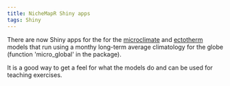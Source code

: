 ```yaml
---
title: NicheMapR Shiny apps
tags: Shiny
---
```

There are now Shiny apps for the for the <a href="http://bioforecasts.science.unimelb.edu.au/soil/">microclimate</a> and <a href="http://bioforecasts.science.unimelb.edu.au/ectotherm/">ectotherm</a> models that run using a monthy long-term average climatology for the globe (function 'micro_global' in the package).
 
<p>
It is a good way to get a feel for what the models do and can be used for teaching exercises. 
<p>